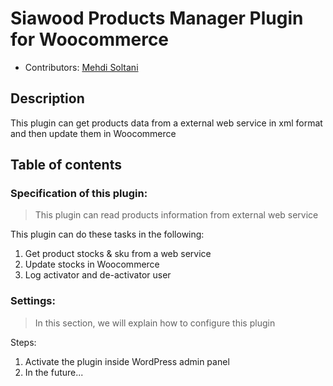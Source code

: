 # Siawood Products Manager Plugin for Woocommerce

* Contributors: [Mehdi Soltani](https://wpwebmaster.ir/author/mehdi-soltani/)



## Description
This plugin can get products data from a external web service in xml format 
and then update them in Woocommerce


## Table of contents

### Specification of this plugin:

> This plugin can read products information from external web service 

This plugin can do these tasks in the following: 
1. Get product stocks & sku from a web service
2. Update stocks in Woocommerce
3. Log activator and de-activator user


### Settings:

> In this section, we will explain how to configure this plugin

 Steps:

1. Activate the plugin inside WordPress admin panel
2. In the future...
